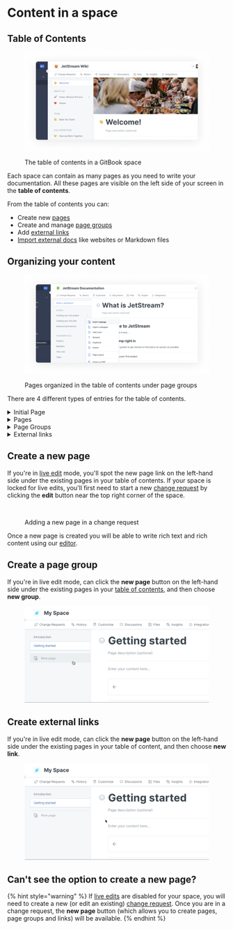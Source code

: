 # Content in a space

## Table of Contents

<figure><img src="../../.gitbook/assets/Table of contents.png" alt=""><figcaption><p>The table of contents in a GitBook space</p></figcaption></figure>

Each space can contain as many pages as you need to write your documentation. All these pages are visible on the left side of your screen in the **table of contents**.

From the table of contents you can:

* Create new [pages](content-structure.md#pages)
* Create and manage [page groups](content-structure.md#groups)
* Add [external links](content-structure.md#external-links)
* [Import external docs](../import.md) like websites or Markdown files

## Organizing your content

<figure><img src="../../.gitbook/assets/organizing content.png" alt=""><figcaption><p>Pages organized in the table of contents under page groups</p></figcaption></figure>

There are 4 different types of entries for the table of contents.

<details>

<summary>Initial Page </summary>

The initial page is the homepage or the root of your documentation and works as the main node of all the pages of your documentation.

</details>

<details>

<summary>Pages</summary>

A page has a title, an optional description, and a content area where you can write and add any kind of content.‌

You can nest pages by dragging and dropping a page below an other in the table of contents.

Theoretically, there is no limit to page nesting. But we advise that you avoid adding more than 3 levels of nesting to avoid overly complex structures that might be overwhelming to navigate.

When you change the title of a page, the page's **slug** (the part at the very end of the URL, e.g. `/hello-world`) will automatically update, unless you've already manually set the page's slug.

You can change the title and the slug of a page anytime by clicking on the triple dot icon next to the page title in the table of contents, and then clicking **rename**.

</details>

<details>

<summary>Page Groups</summary>

Page groups are created to bring pages together and for you to create sections of pages dealing with similar subjects.

Groups can only live at the **top level of the table of contents**. You cannot nest groups inside groups.

You can change the title and the slug of a group page anytime by clicking on the triple dot icon next to the group title in the table of content, and then clicking **rename**.

</details>

<details>

<summary>External links</summary>

These entries are external links and do not have any content in the editor. Their main function is to link to external sites or resources.

</details>

## Create a new page

If you're in [live edit](../collaboration/live-edits.md) mode, you'll spot the new page link on the left-hand side under the existing pages in your table of contents. If your space is locked for live edits, you'll first need to start a new [change request](../collaboration/change-requests.md) by clicking the **edit** button near the top right corner of the space.

<figure><img src="../../.gitbook/assets/Add a new page.gif" alt=""><figcaption><p>Adding a new page in a change request</p></figcaption></figure>

Once a new page is created you will be able to write rich text and rich content using our [editor](../../tour/editor/).

## Create a page group

If you're in live edit mode, can click the **new page** button on the left-hand side under the existing pages in your [table of contents](https://docs.gitbook.com/getting-started/overview#table-of-contents), and then choose **new group**.



<figure><img src="../../.gitbook/assets/Page group.gif" alt=""><figcaption></figcaption></figure>

## Create external links <a href="#external-links" id="external-links"></a>

If you're in live edit mode, can click the **new page** button on the left-hand side under the existing pages in your table of content, and then choose **new link**.

<figure><img src="../../.gitbook/assets/new link.gif" alt=""><figcaption></figcaption></figure>

## Can't see the option to create a new page?

{% hint style="warning" %}
If [live edits](../collaboration/live-edits.md) are disabled for your space, you will need to create a new (or edit an existing) [change request](../collaboration/change-requests.md). Once you are in a change request, the **new page** button (which allows you to create pages, page groups and links) will be available.
{% endhint %}
